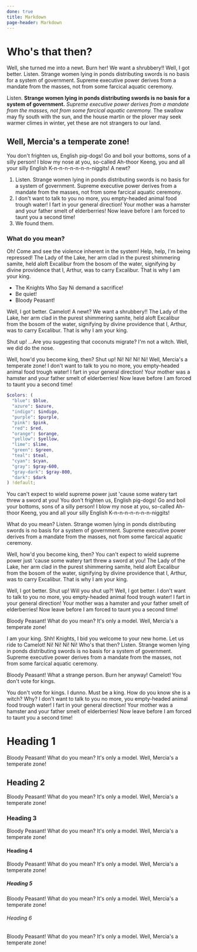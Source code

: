 ```yaml
---
done: true
title: Markdown
page-header: Markdown
---
```


# Who's that then?

Well, she turned me into a newt. Burn her! We want a shrubbery!! Well, I got better. Listen. Strange women lying in ponds distributing swords is no basis for a system of government. Supreme executive power derives from a mandate from the masses, not from some farcical aquatic ceremony.

Listen. __Strange women lying in ponds distributing swords is no basis for a system of government.__ *Supreme executive power derives from a mandate from the masses, not from some farcical aquatic ceremony.* The swallow may fly south with the sun, and the house martin or the plover may seek warmer climes in winter, yet these are not strangers to our land.


## Well, Mercia's a temperate zone!

You don't frighten us, English pig-dogs! Go and boil your bottoms, sons of a silly person! I blow my nose at you, so-called Ah-thoor Keeng, you and all your silly English K-n-n-n-n-n-n-n-niggits! A newt?

1. Listen. Strange women lying in ponds distributing swords is no basis for a system of government. Supreme executive power derives from a mandate from the masses, not from some farcical aquatic ceremony.
2. I don't want to talk to you no more, you empty-headed animal food trough water! I fart in your general direction! Your mother was a hamster and your father smelt of elderberries! Now leave before I am forced to taunt you a second time!
3. We found them.


### What do you mean?

Oh! Come and see the violence inherent in the system! Help, help, I'm being repressed! The Lady of the Lake, her arm clad in the purest shimmering samite, held aloft Excalibur from the bosom of the water, signifying by divine providence that I, Arthur, was to carry Excalibur. That is why I am your king.

* The Knights Who Say Ni demand a sacrifice!
* Be quiet!
* Bloody Peasant!

Well, I got better. Camelot! A newt? We want a shrubbery!! The Lady of the Lake, her arm clad in the purest shimmering samite, held aloft Excalibur from the bosom of the water, signifying by divine providence that I, Arthur, was to carry Excalibur. That is why I am your king.

Shut up! …Are you suggesting that coconuts migrate? I'm not a witch. Well, we did do the nose.

Well, how'd you become king, then? Shut up! Ni! Ni! Ni! Ni! Well, Mercia's a temperate zone! I don't want to talk to you no more, you empty-headed animal food trough water! I fart in your general direction! Your mother was a hamster and your father smelt of elderberries! Now leave before I am forced to taunt you a second time!

```scss
$colors: (
  "blue": $blue,
  "azure": $azure,
  "indigo": $indigo,
  "purple": $purple,
  "pink": $pink,
  "red": $red,
  "orange": $orange,
  "yellow": $yellow,
  "lime": $lime,
  "green": $green,
  "teal": $teal,
  "cyan": $cyan,
  "gray": $gray-600,
  "gray-dark": $gray-800,
  "dark": $dark
) !default;
```

You can't expect to wield supreme power just 'cause some watery tart threw a sword at you! You don't frighten us, English pig-dogs! Go and boil your bottoms, sons of a silly person! I blow my nose at you, so-called Ah-thoor Keeng, you and all your silly English K-n-n-n-n-n-n-n-niggits!

What do you mean? Listen. Strange women lying in ponds distributing swords is no basis for a system of government. Supreme executive power derives from a mandate from the masses, not from some farcical aquatic ceremony.

Well, how'd you become king, then? You can't expect to wield supreme power just 'cause some watery tart threw a sword at you! The Lady of the Lake, her arm clad in the purest shimmering samite, held aloft Excalibur from the bosom of the water, signifying by divine providence that I, Arthur, was to carry Excalibur. That is why I am your king.

Well, I got better. Shut up! Will you shut up?! Well, I got better. I don't want to talk to you no more, you empty-headed animal food trough water! I fart in your general direction! Your mother was a hamster and your father smelt of elderberries! Now leave before I am forced to taunt you a second time!

Bloody Peasant! What do you mean? It's only a model. Well, Mercia's a temperate zone!

I am your king. Shh! Knights, I bid you welcome to your new home. Let us ride to Camelot! Ni! Ni! Ni! Ni! Who's that then? Listen. Strange women lying in ponds distributing swords is no basis for a system of government. Supreme executive power derives from a mandate from the masses, not from some farcical aquatic ceremony.

Bloody Peasant! What a strange person. Burn her anyway! Camelot! You don't vote for kings.

You don't vote for kings. I dunno. Must be a king. How do you know she is a witch? Why? I don't want to talk to you no more, you empty-headed animal food trough water! I fart in your general direction! Your mother was a hamster and your father smelt of elderberries! Now leave before I am forced to taunt you a second time!


# Heading 1

Bloody Peasant! What do you mean? It's only a model. Well, Mercia's a temperate zone!


## Heading 2

Bloody Peasant! What do you mean? It's only a model. Well, Mercia's a temperate zone!


### Heading 3

Bloody Peasant! What do you mean? It's only a model. Well, Mercia's a temperate zone!


#### Heading 4

Bloody Peasant! What do you mean? It's only a model. Well, Mercia's a temperate zone!


##### Heading 5

Bloody Peasant! What do you mean? It's only a model. Well, Mercia's a temperate zone!


###### Heading 6

Bloody Peasant! What do you mean? It's only a model. Well, Mercia's a temperate zone!
